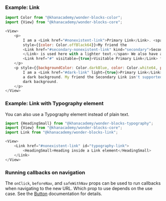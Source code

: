 ### Example: Link

```js
import Color from "@khanacademy/wonder-blocks-color";
import {View} from "@khanacademy/wonder-blocks-core";

<View>
    <p>
        I am a <Link href="#nonexistent-link">Primary Link</Link>. <span
        style={{color: Color.offBlack64}}>My friend the
        <Link href="#secondary-nonexistent-link" kind="secondary">Secondary Link
        </Link> is used here with a lighter text.</span> We also have a
        <Link href="#" visitable={true}>Visitable Primary Link</Link> friend.
    </p>
    <p style={{backgroundColor: Color.darkBlue, color: Color.white64, padding: 10}}>
        I am a <Link href="#dark-link" light={true}>Primary Link</Link> used on
        a dark background. My friend the Secondary Link isn't supported on this
        dark background.
    </p>
</View>
```

### Example: Link with Typography element

You can also use a Typography element instead of plain text.

```js
import {HeadingSmall} from "@khanacademy/wonder-blocks-typography";
import {View} from "@khanacademy/wonder-blocks-core";
import Link from "@khanacademy/wonder-blocks-link";

<View>
    <Link href="#nonexistent-link" id="typography-link">
        <HeadingSmall>Heading inside a Link element</HeadingSmall>
    </Link>
</View>
```

### Running callbacks on navigation

The `onClick`, `beforeNav`, and `safeWithNav` props can be used to run callbacks
when navigating to the new URL. Which prop to use depends on the use case. See
the [Button](#section-button) documentation for details.